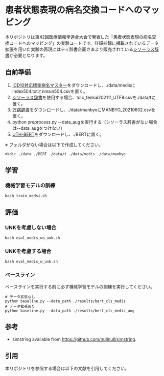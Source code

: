# 患者状態表現の病名交換コードへのマッピング

本リポジトリは第42回医療情報学連合大会で発表した「患者状態表現の病名交換コードへのマッピング」の実験コードです。詳細抄録に掲載されているデータ拡張を用いた実験の再現にはティ辞書企画さまより販売されている[シソーラス辞書](https://www.tdic.co.jp/)が必要となります。

## 自前準備 

1. [ICD10対応標準病名マスター](http://www2.medis.or.jp/stdcd/byomei/index.html)をダウンロードし、./data/medisにindex504.txtとnmain504.csvを置く。
2. [シソーラス辞書](https://www.tdic.co.jp/)を使用する場合、tdic_tenkai202111_UTF8.csvを./data/tに置く。
3. [万病辞書](http://sociocom.jp/~data/2018-manbyo/index.html)をダウンロードし、./data/manbyoにMANBYO_20210602.csvを置く。
4. python preprocess.py --data_augを実行する（シソーラス辞書がない場合は--data_augをつけない）
5. [UTH-BERT](https://ai-health.m.u-tokyo.ac.jp/home/research/uth-bert)をダウンロードし、./BERTに置く。

※ フォルダがない場合は以下で作成してください。
```
mkdir ./data ./BERT ./data/t ./data/medis ./data/manbyo 
```

## 学習

### 機械学習モデルの訓練
```
bash train_medsi.sh
```

## 評価

### UNKを考慮しない場合

```
bash eval_medis_wo_unk.sh
```

### UNKを考慮する場合

```
bash eval_medis_w_unk.sh
```

### ベースライン
ベースラインを実行する前に必ず機械学習モデルの訓練を実行してください。

```
# データ拡張なし
python baseline.py --data_path ./results/bert_cls_medis
# データ拡張あり
python baseline.py --data_path ./results/bert_cls_medis_aug
```

## 参考

- simstring available from https://github.com/nullnull/simstring.

## 引用
本リポジトリを参照する場合は以下の文献を引用してください。
```
```
